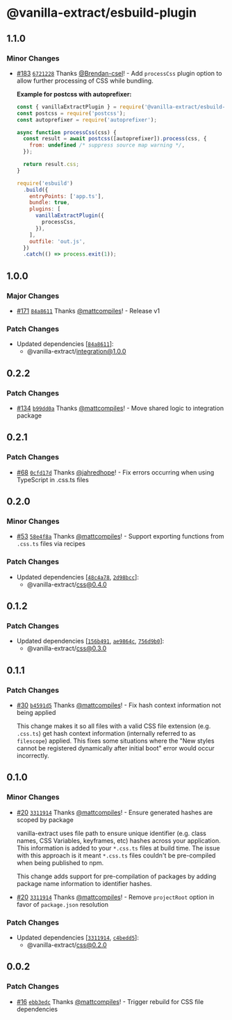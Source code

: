 # @vanilla-extract/esbuild-plugin

## 1.1.0

### Minor Changes

- [#183](https://github.com/seek-oss/vanilla-extract/pull/183) [`6721228`](https://github.com/seek-oss/vanilla-extract/commit/672122828f763193c9086706ba969caa6c564761) Thanks [@Brendan-csel](https://github.com/Brendan-csel)! - Add `processCss` plugin option to allow further processing of CSS while bundling.

  **Example for postcss with autoprefixer:**

  ```js
  const { vanillaExtractPlugin } = require('@vanilla-extract/esbuild-plugin');
  const postcss = require('postcss');
  const autoprefixer = require('autoprefixer');

  async function processCss(css) {
    const result = await postcss([autoprefixer]).process(css, {
      from: undefined /* suppress source map warning */,
    });

    return result.css;
  }

  require('esbuild')
    .build({
      entryPoints: ['app.ts'],
      bundle: true,
      plugins: [
        vanillaExtractPlugin({
          processCss,
        }),
      ],
      outfile: 'out.js',
    })
    .catch(() => process.exit(1));
  ```

## 1.0.0

### Major Changes

- [#171](https://github.com/seek-oss/vanilla-extract/pull/171) [`84a8611`](https://github.com/seek-oss/vanilla-extract/commit/84a8611972f32a00a6cbd85267a01dd2d31be869) Thanks [@mattcompiles](https://github.com/mattcompiles)! - Release v1

### Patch Changes

- Updated dependencies [[`84a8611`](https://github.com/seek-oss/vanilla-extract/commit/84a8611972f32a00a6cbd85267a01dd2d31be869)]:
  - @vanilla-extract/integration@1.0.0

## 0.2.2

### Patch Changes

- [#134](https://github.com/seek-oss/vanilla-extract/pull/134) [`b99dd0a`](https://github.com/seek-oss/vanilla-extract/commit/b99dd0a2d6ce171b4776aa11d0ab2c7e1559ddae) Thanks [@mattcompiles](https://github.com/mattcompiles)! - Move shared logic to integration package

## 0.2.1

### Patch Changes

- [#68](https://github.com/seek-oss/vanilla-extract/pull/68) [`0cfd17d`](https://github.com/seek-oss/vanilla-extract/commit/0cfd17d89b3bb6ad4ae4f5bb05dce9015a33840e) Thanks [@jahredhope](https://github.com/jahredhope)! - Fix errors occurring when using TypeScript in .css.ts files

## 0.2.0

### Minor Changes

- [#53](https://github.com/seek-oss/vanilla-extract/pull/53) [`58e4f8a`](https://github.com/seek-oss/vanilla-extract/commit/58e4f8aa6a2c56c5f26408539756529705a598b8) Thanks [@mattcompiles](https://github.com/mattcompiles)! - Support exporting functions from `.css.ts` files via recipes

### Patch Changes

- Updated dependencies [[`48c4a78`](https://github.com/seek-oss/vanilla-extract/commit/48c4a7866a8361de712b89b06abb380bf4709656), [`2d98bcc`](https://github.com/seek-oss/vanilla-extract/commit/2d98bccb40603585cf9eab70ff0afc52c33f803d)]:
  - @vanilla-extract/css@0.4.0

## 0.1.2

### Patch Changes

- Updated dependencies [[`156b491`](https://github.com/seek-oss/vanilla-extract/commit/156b49182367bf233564eae7fd3ea9d3f50fd68a), [`ae9864c`](https://github.com/seek-oss/vanilla-extract/commit/ae9864c727c2edd0d415b77f738a3c959c98fca6), [`756d9b0`](https://github.com/seek-oss/vanilla-extract/commit/756d9b0d0305e8b8a63f0ca1ebe635ab320a5f5b)]:
  - @vanilla-extract/css@0.3.0

## 0.1.1

### Patch Changes

- [#30](https://github.com/seek-oss/vanilla-extract/pull/30) [`b4591d5`](https://github.com/seek-oss/vanilla-extract/commit/b4591d568796ac7d79a588d0e7ad453dc45532f8) Thanks [@mattcompiles](https://github.com/mattcompiles)! - Fix hash context information not being applied

  This change makes it so all files with a valid CSS file extension (e.g. `.css.ts`) get hash context information (internally referred to as `filescope`) applied. This fixes some situations where the "New styles cannot be registered dynamically after initial boot" error would occur incorrectly.

## 0.1.0

### Minor Changes

- [#20](https://github.com/seek-oss/vanilla-extract/pull/20) [`3311914`](https://github.com/seek-oss/vanilla-extract/commit/3311914d92406cda5d5bb71ee72075501f868bd5) Thanks [@mattcompiles](https://github.com/mattcompiles)! - Ensure generated hashes are scoped by package

  vanilla-extract uses file path to ensure unique identifier (e.g. class names, CSS Variables, keyframes, etc) hashes across your application. This information is added to your `*.css.ts` files at build time. The issue with this approach is it meant `*.css.ts` files couldn't be pre-compiled when being published to npm.

  This change adds support for pre-compilation of packages by adding package name information to identifier hashes.

* [#20](https://github.com/seek-oss/vanilla-extract/pull/20) [`3311914`](https://github.com/seek-oss/vanilla-extract/commit/3311914d92406cda5d5bb71ee72075501f868bd5) Thanks [@mattcompiles](https://github.com/mattcompiles)! - Remove `projectRoot` option in favor of `package.json` resolution

### Patch Changes

- Updated dependencies [[`3311914`](https://github.com/seek-oss/vanilla-extract/commit/3311914d92406cda5d5bb71ee72075501f868bd5), [`c4bedd5`](https://github.com/seek-oss/vanilla-extract/commit/c4bedd571f0c21291b58e050589b4db9465c0460)]:
  - @vanilla-extract/css@0.2.0

## 0.0.2

### Patch Changes

- [#16](https://github.com/seek-oss/vanilla-extract/pull/16) [`ebb3edc`](https://github.com/seek-oss/vanilla-extract/commit/ebb3edc5a9048559410e5fbbadf82a9de799bb09) Thanks [@mattcompiles](https://github.com/mattcompiles)! - Trigger rebuild for CSS file dependencies
